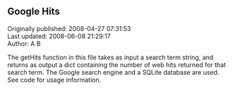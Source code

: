 ## Google Hits  
Originally published: 2008-04-27 07:31:53  
Last updated: 2008-06-08 21:29:17  
Author: A B  
  
The getHits function in this file takes as input a search term string, and returns as output a dict containing the number of web hits returned for that search term. The Google search engine and a SQLite database are used. See code for usage information.